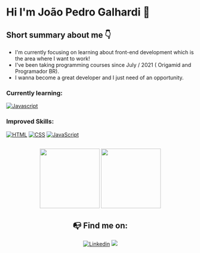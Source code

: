 # Hi I'm João Pedro Galhardi 👋

## Short summary about me 👇

- I'm currently focusing on learning about front-end development which is the area where I want to work!
- I've been taking programming courses since July / 2021 ( Origamid and Programador BR).
- I wanna become a great developer and I just need of an opportunity.

### Currently learning:
[![Javascript](https://img.shields.io/badge/JavaScript-F7DF1E?style=for-the-badge&logo=javascript&logoColor=black)](https://github.com/joaogalhardi)

### Improved Skills:
[![HTML](https://img.shields.io/badge/HTML-red?style=for-the-badge&logo=HTML5&labelColor=black)](https://github.com/joaogalhardi)
[![CSS](https://img.shields.io/badge/CSS3-blue?style=for-the-badge&logo=CSS3&labelColor=black)](https://github.com/joaogalhardi)
[![JavaScript](https://img.shields.io/badge/JavaScript-yellow?style=for-the-badge&logo=javascript&labelColor=black)](https://github.com/joaogalhardi)

##

<div align="center">
  <img height="160em" src="https://github-readme-stats.vercel.app/api?username=joaogalhardi&show_icons=true&theme=midnight-purple&include_all_commits=true&count_private=true"/>
  <img height="160em" src="https://github-readme-stats.vercel.app/api/top-langs/?username=joaogalhardi&layout=compact&langs_count=7&theme=midnight-purple"/>
</div>

<div align="center">

## 📭 Find me on:

[![Linkedin](https://img.shields.io/badge/Linkedin-blue?style=for-the-badge&logo=Linkedin&labelColor=blue)](https://www.linkedin.com/in/joaopedrogalhardi/)
<a href = "mailto:joaogalhardi.dev@gmail.com"><img src="https://img.shields.io/badge/Gmail-D14836?style=for-the-badge&logo=gmail&logoColor=white"></a>

</div>

